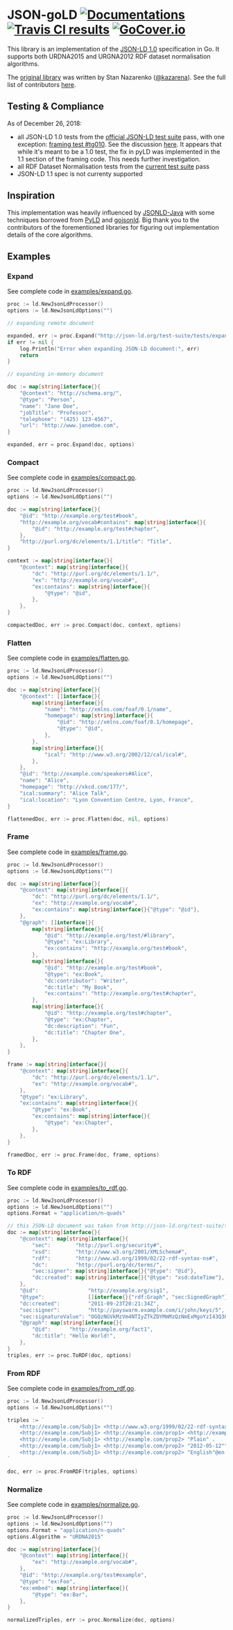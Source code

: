 # JSON-goLD [![Documentations][shield-godoc]][godoc] [![Travis CI results][shield-travis]][travis] [![GoCover.io][shield-gocover]][gocover]

[travis]: https://travis-ci.org/piprate/json-gold
[shield-travis]: https://api.travis-ci.org/piprate/json-gold.svg?branch=master
[godoc]: https://godoc.org/github.com/piprate/json-gold/ld
[shield-godoc]: https://img.shields.io/badge/godoc-reference-5272B4.svg
[gocover]: https://gocover.io/github.com/piprate/json-gold/ld
[shield-gocover]: https://gocover.io/_badge/github.com/piprate/json-gold/ld

This library is an implementation of the [JSON-LD 1.0](http://json-ld.org/) specification in Go.
It supports both URDNA2015 and URGNA2012 RDF dataset normalisation algorithms.

The [original library](https://github.com/kazarena/json-gold) was written by Stan Nazarenko
([@kazarena](https://github.com/kazarena)). See the full list of contributors
[here](https://github.com/piprate/json-gold/blob/master/CONTRIBUTORS.md).

## Testing & Compliance ##

As of December 26, 2018:

* all JSON-LD 1.0 tests from the [official JSON-LD test suite](https://github.com/json-ld/json-ld.org/tree/master/test-suite) pass, with one exception: [framing test #tg010](https://github.com/melville-wiley/json-ld.org/blob/3461fd0005cd8e338cd3729c4714163e9217e619/test-suite/tests/frame-manifest.jsonld#L530). See the discussion [here](https://github.com/json-ld/json-ld.org/pull/663). It appears that while it's meant to be a 1.0 test, the fix in pyLD was implemented in the 1.1 section of the framing code. This needs further investigation.
* all RDF Dataset Normalisation tests from the [current test suite](https://json-ld.github.io/normalization/tests/index.html) pass
* JSON-LD 1.1 spec is not currenty supported

## Inspiration ##

This implementation was heavily influenced by [JSONLD-Java](https://github.com/jsonld-java/jsonld-java) with some techniques borrowed from [PyLD](https://github.com/digitalbazaar/pyld) and [gojsonld](https://github.com/linkeddata/gojsonld). Big thank you to the contributors of the forementioned libraries for figuring out implementation details of the core algorithms.

## Examples ##

### Expand ###

See complete code in [examples/expand.go](examples/expand.go).

```go
proc := ld.NewJsonLdProcessor()
options := ld.NewJsonLdOptions("")

// expanding remote document

expanded, err := proc.Expand("http://json-ld.org/test-suite/tests/expand-0002-in.jsonld", options)
if err != nil {
	log.Println("Error when expanding JSON-LD document:", err)
	return
}

// expanding in-memory document

doc := map[string]interface{}{
	"@context": "http://schema.org/",
	"@type": "Person",
	"name": "Jane Doe",
	"jobTitle": "Professor",
	"telephone": "(425) 123-4567",
	"url": "http://www.janedoe.com",
}

expanded, err = proc.Expand(doc, options)
```

### Compact ###

See complete code in [examples/compact.go](examples/compact.go).

```go
proc := ld.NewJsonLdProcessor()
options := ld.NewJsonLdOptions("")

doc := map[string]interface{}{
	"@id": "http://example.org/test#book",
	"http://example.org/vocab#contains": map[string]interface{}{
		"@id": "http://example.org/test#chapter",
	},
	"http://purl.org/dc/elements/1.1/title": "Title",
}

context := map[string]interface{}{
	"@context": map[string]interface{}{
		"dc": "http://purl.org/dc/elements/1.1/",
		"ex": "http://example.org/vocab#",
		"ex:contains": map[string]interface{}{
			"@type": "@id",
		},
	},
}

compactedDoc, err := proc.Compact(doc, context, options)
```

### Flatten ###

See complete code in [examples/flatten.go](examples/flatten.go).

```go
proc := ld.NewJsonLdProcessor()
options := ld.NewJsonLdOptions("")

doc := map[string]interface{}{
	"@context": []interface{}{
		map[string]interface{}{
			"name": "http://xmlns.com/foaf/0.1/name",
			"homepage": map[string]interface{}{
				"@id": "http://xmlns.com/foaf/0.1/homepage",
				"@type": "@id",
			},
		},
		map[string]interface{}{
			"ical": "http://www.w3.org/2002/12/cal/ical#",
		},
	},
	"@id": "http://example.com/speakers#Alice",
	"name": "Alice",
	"homepage": "http://xkcd.com/177/",
	"ical:summary": "Alice Talk",
	"ical:location": "Lyon Convention Centre, Lyon, France",
}

flattenedDoc, err := proc.Flatten(doc, nil, options)
```

### Frame ###

See complete code in [examples/frame.go](examples/frame.go).

```go
proc := ld.NewJsonLdProcessor()
options := ld.NewJsonLdOptions("")

doc := map[string]interface{}{
	"@context": map[string]interface{}{
		"dc": "http://purl.org/dc/elements/1.1/",
		"ex": "http://example.org/vocab#",
		"ex:contains": map[string]interface{}{"@type": "@id"},
	},
	"@graph": []interface{}{
		map[string]interface{}{
			"@id": "http://example.org/test/#library",
			"@type": "ex:Library",
			"ex:contains": "http://example.org/test#book",
		},
		map[string]interface{}{
			"@id": "http://example.org/test#book",
			"@type": "ex:Book",
			"dc:contributor": "Writer",
			"dc:title": "My Book",
			"ex:contains": "http://example.org/test#chapter",
		},
		map[string]interface{}{
			"@id": "http://example.org/test#chapter",
			"@type": "ex:Chapter",
			"dc:description": "Fun",
			"dc:title": "Chapter One",
		},
	},
}

frame := map[string]interface{}{
	"@context": map[string]interface{}{
		"dc": "http://purl.org/dc/elements/1.1/",
		"ex": "http://example.org/vocab#",
	},
	"@type": "ex:Library",
	"ex:contains": map[string]interface{}{
		"@type": "ex:Book",
		"ex:contains": map[string]interface{}{
			"@type": "ex:Chapter",
		},
	},
}

framedDoc, err := proc.Frame(doc, frame, options)
```

### To RDF ###

See complete code in [examples/to_rdf.go](examples/to_rdf.go).

```go
proc := ld.NewJsonLdProcessor()
options := ld.NewJsonLdOptions("")
options.Format = "application/n-quads"

// this JSON-LD document was taken from http://json-ld.org/test-suite/tests/toRdf-0028-in.jsonld
doc := map[string]interface{}{
	"@context": map[string]interface{}{
		"sec":        "http://purl.org/security#",
		"xsd":        "http://www.w3.org/2001/XMLSchema#",
		"rdf":        "http://www.w3.org/1999/02/22-rdf-syntax-ns#",
		"dc":         "http://purl.org/dc/terms/",
		"sec:signer": map[string]interface{}{"@type": "@id"},
		"dc:created": map[string]interface{}{"@type": "xsd:dateTime"},
	},
	"@id":                "http://example.org/sig1",
	"@type":              []interface{}{"rdf:Graph", "sec:SignedGraph"},
	"dc:created":         "2011-09-23T20:21:34Z",
	"sec:signer":         "http://payswarm.example.com/i/john/keys/5",
	"sec:signatureValue": "OGQzNGVkMzVm4NTIyZTkZDYMmMzQzNmExMgoYzI43Q3ODIyOWM32NjI=",
	"@graph": map[string]interface{}{
		"@id":      "http://example.org/fact1",
		"dc:title": "Hello World!",
	},
}
triples, err := proc.ToRDF(doc, options)
```

### From RDF ###

See complete code in [examples/from_rdf.go](examples/from_rdf.go).

```go
proc := ld.NewJsonLdProcessor()
options := ld.NewJsonLdOptions("")

triples := `
	<http://example.com/Subj1> <http://www.w3.org/1999/02/22-rdf-syntax-ns#type> <http://example.com/Type> .
	<http://example.com/Subj1> <http://example.com/prop1> <http://example.com/Obj1> .
	<http://example.com/Subj1> <http://example.com/prop2> "Plain" .
	<http://example.com/Subj1> <http://example.com/prop2> "2012-05-12"^^<http://www.w3.org/2001/XMLSchema#date> .
	<http://example.com/Subj1> <http://example.com/prop2> "English"@en .
`

doc, err := proc.FromRDF(triples, options)
```

### Normalize ###

See complete code in [examples/normalize.go](examples/normalize.go).

```go
proc := ld.NewJsonLdProcessor()
options := ld.NewJsonLdOptions("")
options.Format = "application/n-quads"
options.Algorithm = "URDNA2015"

doc := map[string]interface{}{
	"@context": map[string]interface{}{
		"ex": "http://example.org/vocab#",
	},
	"@id": "http://example.org/test#example",
	"@type": "ex:Foo",
	"ex:embed": map[string]interface{}{
		"@type": "ex:Bar",
	},
}

normalizedTriples, err := proc.Normalize(doc, options)
```
